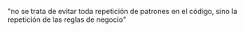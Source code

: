 "no se trata de evitar toda repetición de patrones en el código, sino la repetición de las reglas de negocio"


